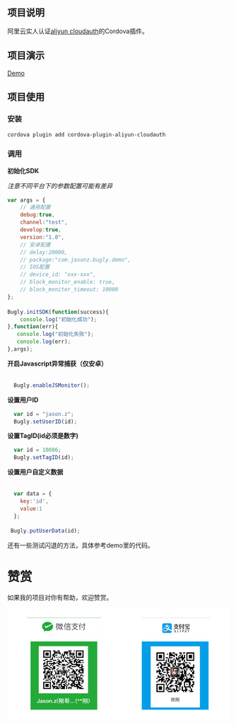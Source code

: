 ## 项目说明	

阿里云实人认证[aliyun cloudauth](https://help.aliyun.com/product/57038.html?spm=a2c4g.11186623.3.1.7a112747LADWLa/)的Cordova插件。



## 项目演示

[Demo](https://github.com/jasonz1987/ionic-aliyun-cloudauth-demo)



## 项目使用

### 安装



```shell
cordova plugin add cordova-plugin-aliyun-cloudauth
```



### 调用



**初始化SDK**

*注意不同平台下的参数配置可能有差异*



```javascript
var args = {
    // 通用配置
    debug:true,
    channel:"test",
    develop:true,
    version:"1.0",
    // 安卓配置
    // delay:20000,
    // package:"com.jasonz.bugly.demo",
    // IOS配置
    // device_id: "xxx-xxx",
    // block_monitor_enable: true,
    // block_monitor_timeout: 10000
};

Bugly.initSDK(function(success){
	console.log("初始化成功");
},function(err){
   console.log("初始化失败");
   console.log(err);
},args);

```



**开启Javascript异常捕获（仅安卓）**



```javascript

  Bugly.enableJSMonitor();

```



**设置用户ID**



```javascript
  var id = "jason.z";
  Bugly.setUserID(id);

```



**设置TagID(id必须是数字)**



```javascript
  var id = 10086;
  Bugly.setTagID(id);

```



**设置用户自定义数据**




```javascript

  var data = {
    key:'id',
    value:1
  };

 Bugly.putUserData(id);

```



还有一些测试闪退的方法，具体参考demo里的代码。




# 赞赏

如果我的项目对你有帮助，欢迎赞赏。

![donate.png](donate.png)






